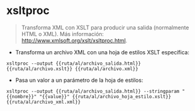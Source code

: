 # xsltproc

> Transforma XML con XSLT para producir una salida (normalmente HTML o XML).
> Más información: <http://www.xmlsoft.org/xslt/xsltproc.html>.

- Transforma un archivo XML con una hoja de estilos XSLT específica:

`xsltproc --output {{ruta/al/archivo_salida.html}} {{ruta/al/archivo.xslt}} {{ruta/al/archivo.xml}}`

- Pasa un valor a un parámetro de la hoja de estilos:

`xsltproc --output {{ruta/al/archivo_salida.html}} --stringparam "{{nombre}}" "{{value}}" {{ruta/al/archivo_hoja_estilo.xslt}} {{ruta/al/archivo_xml.xml}}`
